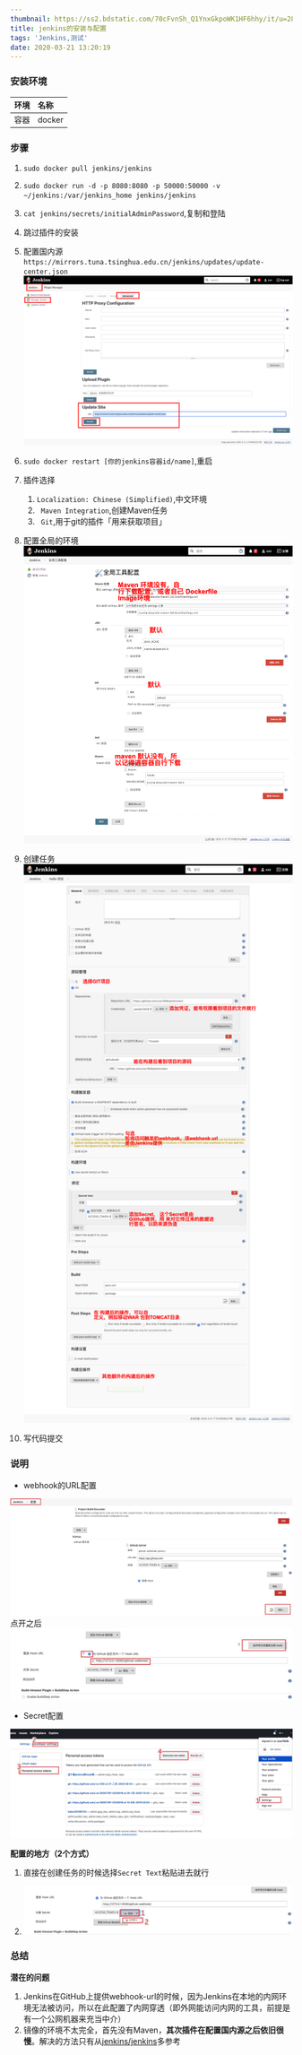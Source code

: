 ```yaml
---
thumbnail: https://ss2.bdstatic.com/70cFvnSh_Q1YnxGkpoWK1HF6hhy/it/u=2843016886,1003092622&fm=26&gp=0.jpg
title: jenkins的安装与配置
tags: 'Jenkins,测试'
date: 2020-03-21 13:20:19
---
```




### 安装环境

| 环境 | 名称   |
| :--- | :----- |
| 容器 | docker |


### 步骤
<!-- more -->
1. `sudo docker pull jenkins/jenkins`
2. `sudo docker run -d -p 8080:8080 -p 50000:50000 -v ~/jenkins:/var/jenkins_home jenkins/jenkins`
3. `cat jenkins/secrets/initialAdminPassword`,复制和登陆
4. 跳过插件的安装
5. 配置国内源`https://mirrors.tuna.tsinghua.edu.cn/jenkins/updates/update-center.json`
![](jenkins的安装与配置/screenshot-192.168.108.129_8080-2020.03.21-13_46_58.png)

6. `sudo docker restart [你的jenkins容器id/name]`,重启
7. 插件选择
   1. `Localization: Chinese (Simplified)`,中文环境
   2. `	Maven Integration`,创建Maven任务
   3. `	Git`,用于git的插件「用来获取项目」

8. 配置全局的环境
![](jenkins的安装与配置/screenshot-115.159.201.15_8080-2020.03.21-21_30_25.png)


9.  创建任务
![](jenkins的安装与配置/screenshot-192.168.108.129_8080-2020.03.21-21_08_43.png)
10. 写代码提交

### 说明
- webhook的URL配置

<img src="jenkins的安装与配置/Snipaste_2020-03-21_21-18-40.jpg" style="width=300px;" />
点开之后
<img src="jenkins的安装与配置/Snipaste_2020-03-21_21-22-33.jpg" style="width=300px;" />


- Secret配置

![权限只给一个PUSH事件即可](jenkins的安装与配置/Snipaste_2020-03-21_21-25-48.jpg)


**配置的地方（2个方式）**
1. 直接在创建任务的时候选择`Secret Text`粘贴进去就行

2. ![](jenkins的安装与配置/Snipaste_2020-03-21_21-27-43.jpg)


### 总结

**潜在的问题**
1. Jenkins在GitHub上提供webhook-url的时候，因为Jenkins在本地的内网环境无法被访问，所以在此配置了内网穿透（即外网能访问内网的工具，前提是有一个公网机器来充当中介）
2. 镜像的环境不太完全，首先没有Maven，**其次插件在配置国内源之后依旧很慢**。解决的方法只有从[jenkins/jenkins](https://github.com/jenkinsci/docker)多参考